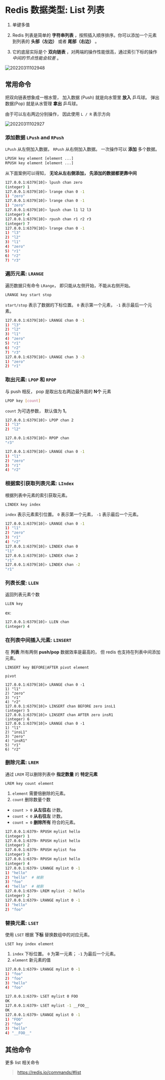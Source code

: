 # Redis 数据类型: List 列表

1. 单键多值
2. Redis 列表是简单的 **字符串列表** ，按照插入顺序排序。你可以添加一个元素到列表的 **头部（左边）** 或者 **尾部（右边）** 。

3. 它的底层实际是个 **双向链表** ，对两端的操作性能很高，通过索引下标的操作 *中间的节点性能会较差* 。

![20220311102948](https://assets.tangx.in/blog/redis-type-list/20220311102948.png)



## 常用命令

把双向链表想象成一根水管， 加入数据 (Push) 就是向水管里 **放入** 乒乓球。 弹出数据(Pop) 就是从水管理 **拿出** 乒乓球。

由于可以左右两边分别操作， 因此使用 `L / R` 表示方向 

![20220311102927](https://assets.tangx.in/blog/redis-type-list/20220311102927.png)

### 添加数据 `LPush` and `RPush`

`LPush` 从左侧加入数据， `RPush` 从右侧加入数据。 一次操作可以 **添加** 多个数据。

```bash
LPUSH key element [element ...]
RPUSH key element [element ...]
```

从下面案例可以得知， **无论从左右侧添加， 先添加的数据都更靠中间** 

```bash
127.0.0.1:6379[10]> lpush chan zero
(integer) 1
127.0.0.1:6379[10]> lrange chan 0 -1
1) "zero"
127.0.0.1:6379[10]> lrange chan 0 -1
1) "zero"
127.0.0.1:6379[10]> lpush chan l1 l2 l3
(integer) 4
127.0.0.1:6379[10]> rpush chan r1 r2 r3
(integer) 7
127.0.0.1:6379[10]> lrange chan 0 -1
1) "l3"
2) "l2"
3) "l1"
4) "zero"
5) "r1"
6) "r2"
7) "r3"
```

### 遍历元素: `LRANGE`

遍历数据只有命令 `LRange`， 即只能从左侧开始，不能从右侧开始。

```bash
LRANGE key start stop
```

`start/stop` 表示了数据的下标位置。  `0` 表示第一个元素， `-1` 表示最后一个元素。

```bash
127.0.0.1:6379[10]> LRANGE chan 0 -1
1) "l3"
2) "l2"
3) "l1"
4) "zero"
5) "r1"
6) "r2"
7) "r3"
127.0.0.1:6379[10]> LRANGE chan 3 -3
1) "zero"
2) "r1"
```

### 取出元素: `LPOP` 和 `RPOP`

与 push 相反， pop 是取出左右两边最外面的 **N个** 元素

```bash
LPOP key [count]

```

`count` 为可选参数， 默认值为 **1**。

```bash
127.0.0.1:6379[10]> LPOP chan 2
1) "l3"
2) "l2"

127.0.0.1:6379[10]> RPOP chan
"r3"

127.0.0.1:6379[10]> LRANGE chan 0 -1
1) "l1"
2) "zero"
3) "r1"
4) "r2"
```

### 根据索引获取列表元素: `LIndex`

根据列表中元素的索引获取元素。 

```
LINDEX key index
```

`index` 表示元素索引位置。 `0` 表示第一个元素， `-1` 表示最后一个元素。

```bash
127.0.0.1:6379[10]> LRANGE chan 0 -1
1) "l1"
2) "zero"
3) "r1"
4) "r2"
127.0.0.1:6379[10]> LINDEX chan 0
"l1"
127.0.0.1:6379[10]> LINDEX chan 2
"r1"
127.0.0.1:6379[10]> LINDEX chan -2
"r1"
```

### 列表长度: `LLEN`

返回列表元素个数

```
LLEN key
```

ex:

```bash
127.0.0.1:6379[10]> LLEN chan
(integer) 4
```

### 在列表中间插入元素: `LINSERT`

在 **列表** 所有两侧 **push/pop** 数据效率是最高的， 但 redis 也支持在列表中间添加元素。

```
LINSERT key BEFORE|AFTER pivot element
```

`pivot` 


```
127.0.0.1:6379[10]> LRANGE chan 0 -1
1) "l1"
2) "zero"
3) "r1"
4) "r2"
127.0.0.1:6379[10]> LINSERT chan BEFORE zero insL1
(integer) 5
127.0.0.1:6379[10]> LINSERT chan AFTER zero insR1
(integer) 6
127.0.0.1:6379[10]> LRANGE chan 0 -1
1) "l1"
2) "insL1"
3) "zero"
4) "insR1"
5) "r1"
6) "r2"
```

### 删除元素: `LREM`

通过 `LREM` 可以删除列表中 **指定数量** 的 **特定元素**

```
LREM key count element
```

1. `element` 需要倍删除的元素。
2. `count` 删除数量个数
  + `count > 0` **从左往右** 计数。
  + `count < 0` **从右往左** 计数。
  + `count = 0` **删除所有** 符合的元素。

```bash
127.0.0.1:6379> RPUSH mylist hello
(integer) 1
127.0.0.1:6379> RPUSH mylist hello
(integer) 2
127.0.0.1:6379> RPUSH mylist foo
(integer) 3
127.0.0.1:6379> RPUSH mylist hello
(integer) 4
127.0.0.1:6379> LRANGE mylist 0 -1
1) "hello"
2) "hello"  # 被删
3) "foo"
4) "hello"  # 被删
127.0.0.1:6379> LREM mylist -2 hello
(integer) 2
127.0.0.1:6379> LRANGE mylist 0 -1
1) "hello"
2) "foo"
```


### 替换元素: `LSET`

使用 `LSET` 根据 **下标** 替换数组中的对应元素。

```
LSET key index element
```

1. `index` 下标位置。 `0` 为第一元素； `-1` 为最后一个元素。
2. `element` 新元素的值

```bash
127.0.0.1:6379> LRANGE mylist 0 -1
1) "foo"
2) "foo"
3) "hello"
4) "foo"

127.0.0.1:6379> LSET mylist 0 FOO
OK
127.0.0.1:6379> LSET mylist -1 __FOO__
OK
127.0.0.1:6379> LRANGE mylist 0 -1
1) "FOO"
2) "foo"
3) "hello"
4) "__FOO__"
```


## 其他命令

更多 list 相关命令

> https://redis.io/commands/#list
